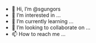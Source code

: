 - 👋 Hi, I’m @sgungors
- 👀 I’m interested in ...
- 🌱 I’m currently learning ...
- 💞️ I’m looking to collaborate on ...
- 📫 How to reach me ...

<!---
sgungors/sgungors is a ✨ special ✨ repository because its `README.md` (this file) appears on your GitHub profile.
You can click the Preview link to take a look at your changes.
--->
